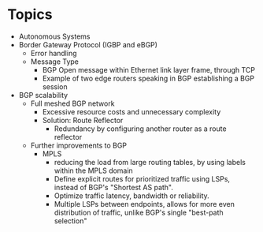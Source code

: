 # Topics

* Autonomous Systems
* Border Gateway Protocol (IGBP and eBGP)
	* Error handling
	* Message Type
		* BGP Open message within Ethernet link layer frame, through TCP
		* Example of two edge routers speaking in BGP establishing a BGP session
* BGP scalability
	* Full meshed BGP network
		* Excessive resource costs and unnecessary complexity
		* Solution: Route Reflector
			* Redundancy by configuring another router as a route reflector
	* Further improvements to BGP
		* MPLS
			* reducing the load from large routing tables, by using labels within the MPLS domain
			* Define explicit routes for prioritized traffic using LSPs, instead of BGP's "Shortest AS path".
			* Optimize traffic latency, bandwidth or reliability.
			* Multiple LSPs between endpoints, allows for more even distribution of traffic, unlike BGP's single "best-path selection"